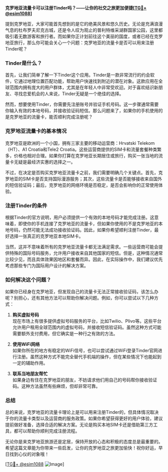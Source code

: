 **克罗地亚流量卡可以注册Tinder吗？——让你的社交之旅更加便捷[[TG💪+ @esim1088](https://t.me/s/esim1088)]**

提到克罗地亚，大家可能首先想到的是它的绝美风景和悠久历史。无论是充满浪漫气息的杜布罗夫尼克古城，还是令人叹为观止的普利特维采湖群国家公园，这里都吸引着无数游客和旅行者。而如果你正计划前往这个美丽的国度，或者已经在克罗地亚旅行，那么你可能会关心一个问题：克罗地亚的流量卡是否可以用来注册Tinder呢？

### Tinder是什么？
首先，让我们简单了解一下Tinder这个应用。Tinder是一款非常流行的约会软件，它通过地理位置匹配功能，帮助用户快速找到附近的潜在对象。这款应用在全球范围内拥有庞大的用户群体，尤其是在年轻人中非常受欢迎。对于喜欢结识新朋友、寻找恋爱机会的人来说，Tinder无疑是一个绝佳的选择。

然而，想要使用Tinder，你需要先注册账号并验证手机号码。这一步骤通常需要你输入有效的本地号码，并接收验证码短信。那么问题来了，如果你的手机使用的是克罗地亚的流量卡，能否顺利完成注册呢？

### 克罗地亚流量卡的基本情况
克罗地亚是欧洲的一个小国，拥有三家主要的移动运营商：Hrvatski Telekom（HT）、A1 Croatia和Tele2 Croatia。这些运营商提供的SIM卡和流量套餐种类繁多，价格也相对合理。如果你打算在克罗地亚长期居住或旅行，购买一张当地的流量卡无疑是最经济实惠的选择之一。

不过，在决定是否购买克罗地亚流量卡之前，我们需要明确几个关键点。首先，克罗地亚的SIM卡是否支持国际漫游服务；其次，这些流量卡是否能够接收来自国外的短信验证码；最后，克罗地亚的网络环境是否稳定，是否会影响你的正常使用体验。

### 注册Tinder的条件
根据Tinder的官方说明，用户必须提供一个有效的本地号码才能完成注册。这意味着，即使你的手机连接了克罗地亚的流量卡，但如果你使用的不是克罗地亚的本地号码，仍然可能无法成功接收验证码。因此，如果你希望顺利注册Tinder，最好选择一张真正的克罗地亚本地SIM卡。

当然，这并不意味着所有的克罗地亚流量卡都无法满足需求。一些运营商可能会提供特殊的国际号码服务，允许用户接收来自其他国家的短信。但是，这种情况通常比较少见，而且具体效果因地区和套餐而异。因此，在实际操作中，我们建议优先考虑那些专门为国际用户设计的解决方案。

### 如何解决这个问题？
如果你已经身在克罗地亚，但发现自己的流量卡无法正常接收验证码，该怎么办呢？别担心，还有其他方法可以帮助你解决问题。例如，你可以尝试以下几种方式：

1. **购买虚拟号码**  
   现在市场上有很多提供虚拟号码服务的平台，比如Twilio、Plivo等。这些平台允许用户租用全球范围内的虚拟号码，并接收短信验证码。虽然这种方式可能需要额外支付费用，但它确实是一种行之有效的方法。

2. **使用WiFi网络**  
   如果你所在的地方有稳定的WiFi信号，也可以尝试通过WiFi登录Tinder官网进行注册。虽然这种方式不能完全替代手机端的操作，但在某些情况下也能起到一定的辅助作用。

3. **联系当地朋友帮忙**  
   如果身边有住在克罗地亚的朋友，不妨请求他们用自己的号码帮你接收验证码。这种方法虽然有些麻烦，但却非常可靠。

### 总结
总的来说，克罗地亚的流量卡理论上是可以用来注册Tinder的，但具体情况取决于你的流量卡类型以及运营商的服务政策。如果你希望获得更好的用户体验，建议提前做好准备，选择合适的解决方案。无论是购买本地SIM卡还是借助第三方工具，都可以帮助你顺利完成注册流程。

无论你是来克罗地亚旅游还是定居，保持开放的心态和积极的态度总是最重要的。希望这篇文章能为你带来一些启发，让你的克罗地亚之旅更加愉快！祝你好运，早日找到心仪的对象哦！

[[TG💪+ @esim1088](https://t.me/s/esim1088) ![Image](https://i.postimg.cc/4NQfJmqS/Snipaste-2025-05-13-00-14-12.png)]